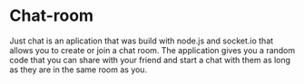 # Chat-room
Just chat is an aplication  that was build with node.js and socket.io that  allows you to create or join a chat room.
The application gives you a random code that you can share with your friend and start a chat with them as long as they are in the same room as you.
